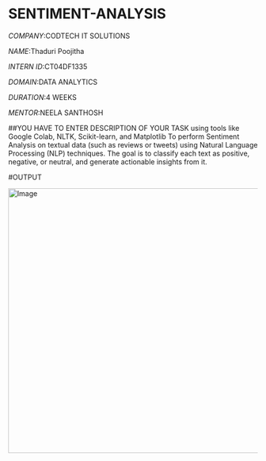 # SENTIMENT-ANALYSIS

*COMPANY*:CODTECH IT SOLUTIONS

*NAME*:Thaduri Poojitha

*INTERN ID*:CT04DF1335

*DOMAIN*:DATA ANALYTICS

*DURATION*:4 WEEKS

*MENTOR*:NEELA SANTHOSH

##YOU HAVE TO ENTER DESCRIPTION OF YOUR TASK using tools like Google Colab, NLTK, Scikit-learn, and Matplotlib To perform Sentiment Analysis on textual data (such as reviews or tweets) using Natural Language Processing (NLP) techniques. The goal is to classify each text as positive, negative, or neutral, and generate actionable insights from it.

#OUTPUT

<img width="534" alt="Image" src="https://github.com/user-attachments/assets/7a18b643-70f1-48a9-9e46-37238a9fa2c5" />
